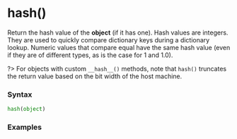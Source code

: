 # hash()
Return the hash value of the **object** (if it has one). Hash values are integers. They are used to quickly compare dictionary keys during a dictionary lookup. Numeric values that compare equal have the same hash value (even if they are of different types, as is the case for 1 and 1.0).

?> For objects with custom `__hash__()` methods, note that `hash()` truncates the return value based on the bit width of the host machine.

### Syntax
```python
hash(object)
```

### Examples
```python
```